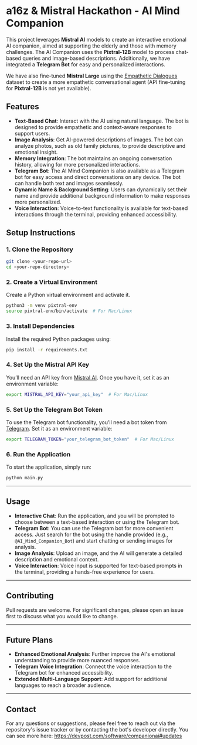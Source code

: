 # **a16z & Mistral Hackathon - AI Mind Companion**

This project leverages **Mistral AI** models to create an interactive emotional AI companion, aimed at supporting the elderly and those with memory challenges. The AI Companion uses the **Pixtral-12B** model to process chat-based queries and image-based descriptions. Additionally, we have integrated a **Telegram Bot** for easy and personalized interactions.

We have also fine-tuned **Mistral Large** using the [Empathetic Dialogues](https://github.com/facebookresearch/EmpatheticDialogues) dataset to create a more empathetic conversational agent (API fine-tuning for **Pixtral-12B** is not yet available).

## **Features**

- **Text-Based Chat**: Interact with the AI using natural language. The bot is designed to provide empathetic and context-aware responses to support users.
- **Image Analysis**: Get AI-powered descriptions of images. The bot can analyze photos, such as old family pictures, to provide descriptive and emotional insight.
- **Memory Integration**: The bot maintains an ongoing conversation history, allowing for more personalized interactions.
- **Telegram Bot**: The AI Mind Companion is also available as a Telegram bot for easy access and direct conversations on any device. The bot can handle both text and images seamlessly.
- **Dynamic Name & Background Setting**: Users can dynamically set their name and provide additional background information to make responses more personalized.
- **Voice Interaction**: Voice-to-text functionality is available for text-based interactions through the terminal, providing enhanced accessibility.

## **Setup Instructions**

### **1. Clone the Repository**

```bash
git clone <your-repo-url>
cd <your-repo-directory>
```

### **2. Create a Virtual Environment**

Create a Python virtual environment and activate it.

```bash
python3 -m venv pixtral-env
source pixtral-env/bin/activate  # For Mac/Linux
```

### **3. Install Dependencies**

Install the required Python packages using:

```bash
pip install -r requirements.txt
```

### **4. Set Up the Mistral API Key**

You’ll need an API key from [Mistral AI](https://console.mistral.ai). Once you have it, set it as an environment variable:

```bash
export MISTRAL_API_KEY="your_api_key"  # For Mac/Linux
```

### **5. Set Up the Telegram Bot Token**

To use the Telegram bot functionality, you'll need a bot token from [Telegram](https://core.telegram.org/bots). Set it as an environment variable:

```bash
export TELEGRAM_TOKEN="your_telegram_bot_token"  # For Mac/Linux
```

### **6. Run the Application**

To start the application, simply run:

```bash
python main.py
```

---

## **Usage**

- **Interactive Chat**: Run the application, and you will be prompted to choose between a text-based interaction or using the Telegram bot.
- **Telegram Bot**: You can use the Telegram bot for more convenient access. Just search for the bot using the handle provided (e.g., `@AI_Mind_Companion_Bot`) and start chatting or sending images for analysis.
- **Image Analysis**: Upload an image, and the AI will generate a detailed description and emotional context.
- **Voice Interaction**: Voice input is supported for text-based prompts in the terminal, providing a hands-free experience for users.

---

## **Contributing**

Pull requests are welcome. For significant changes, please open an issue first to discuss what you would like to change.

---

## **Future Plans**

- **Enhanced Emotional Analysis**: Further improve the AI's emotional understanding to provide more nuanced responses.
- **Telegram Voice Integration**: Connect the voice interaction to the Telegram bot for enhanced accessibility.
- **Extended Multi-Language Support**: Add support for additional languages to reach a broader audience.

---

## **Contact**

For any questions or suggestions, please feel free to reach out via the repository's issue tracker or by contacting the bot's developer directly. You can see more here: https://devpost.com/software/companionai#updates

